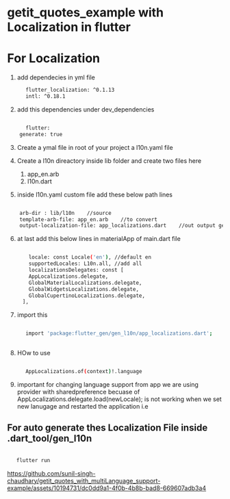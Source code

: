 # getit_quotes_example with Localization in flutter


# For Localization
 1. add dependecies in yml file 

 ```bash
       flutter_localization: ^0.1.13
       intl: ^0.18.1  


  ```

 2. add this dependencies under dev_dependencies
   
 ```bash

       flutter:
     generate: true

```


  3. Create a ymal file in root of your project a l10n.yaml file
  4. Create a l10n direactory inside lib folder
     and create two files here
     1. app_en.arb
     2. l10n.dart

  5. inside l10n.yaml custom file add these below path lines


 ```bash

     arb-dir : lib/l10n    //source
     template-arb-file: app_en.arb    //to convert
     output-localization-file: app_localizations.dart    //out output generate file will be here 

 ``` 

  6. at last add this below lines in materialApp of main.dart file 

 ```bash

        locale: const Locale('en'), //default en
        supportedLocales: L10n.all, //add all
        localizationsDelegates: const [
        AppLocalizations.delegate,
        GlobalMaterialLocalizations.delegate,
        GlobalWidgetsLocalizations.delegate,
        GlobalCupertinoLocalizations.delegate,
      ],

 ```
   
   7. import this
         
```bash

      import 'package:flutter_gen/gen_l10n/app_localizations.dart';
 
```

   8. HOw to use
 

```bash

      AppLocalizations.of(context)!.language

 ```

   9. important for changing language support from app we are using provider with sharedpreference
      becuase of   AppLocalizations.delegate.load(newLocale); is not working when we set new lanugage and restarted the application i.e

## For auto generate thes Localization File inside .dart_tool/gen_l10n


```bash

   flutter run 

```



https://github.com/sunil-singh-chaudhary/getit_quotes_with_multiLanguage_support-example/assets/10194731/dc0dd9a1-4f0b-4b8b-bad8-669607adb3a4



      
